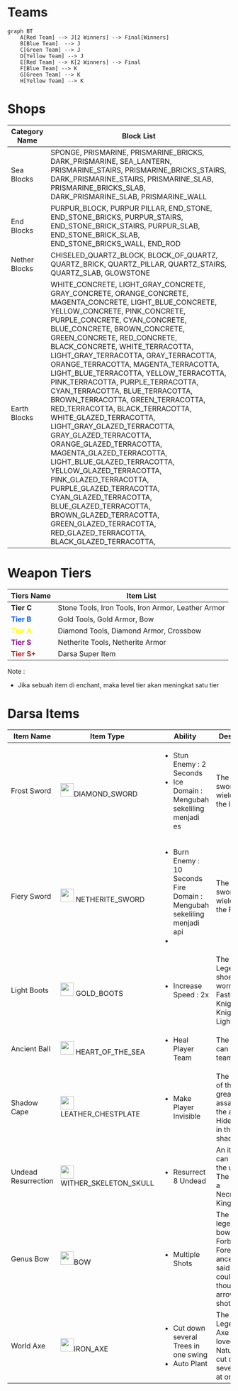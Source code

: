 # Teams

```mermaid
graph BT
    A[Red Team] --> J[2 Winners] --> Final[Winners]
    B[Blue Team]  --> J
    C[Green Team] --> J
    D[Yellow Team] --> J
    E[Red Team] --> K[2 Winners] --> Final
    F[Blue Team] --> K
    G[Green Team] --> K
    H[Yellow Team] --> K
```
#  
# Shops



| Category Name | Block List|  
| ------------- |---------- |  
| Sea Blocks    | SPONGE, PRISMARINE, PRISMARINE_BRICKS, DARK_PRISMARINE, SEA_LANTERN, PRISMARINE_STAIRS, PRISMARINE_BRICKS_STAIRS, DARK_PRISMARINE_STAIRS, PRISMARINE_SLAB, PRISMARINE_BRICKS_SLAB, DARK_PRISMARINE_SLAB, PRISMARINE_WALL |  
| End Blocks | PURPUR_BLOCK, PURPUR PILLAR, END_STONE, END_STONE_BRICKS, PURPUR_STAIRS, END_STONE_BRICK_STAIRS, PURPUR_SLAB, END_STONE_BRICK_SLAB, END_STONE_BRICKS_WALL, END_ROD |  
| Nether Blocks | CHISELED_QUARTZ_BLOCK, BLOCK_OF_QUARTZ, QUARTZ_BRICK, QUARTZ_PILLAR, QUARTZ_STAIRS, QUARTZ_SLAB, GLOWSTONE |
|Earth Blocks| WHITE_CONCRETE, LIGHT_GRAY_CONCRETE, GRAY_CONCRETE, ORANGE_CONCRETE, MAGENTA_CONCRETE, LIGHT_BLUE_CONCRETE, YELLOW_CONCRETE, PINK_CONCRETE, PURPLE_CONCRETE, CYAN_CONCRETE, BLUE_CONCRETE, BROWN_CONCRETE, GREEN_CONCRETE, RED_CONCRETE, BLACK_CONCRETE, WHITE_TERRACOTTA, LIGHT_GRAY_TERRACOTTA, GRAY_TERRACOTTA, ORANGE_TERRACOTTA, MAGENTA_TERRACOTTA, LIGHT_BLUE_TERRACOTTA, YELLOW_TERRACOTTA, PINK_TERRACOTTA, PURPLE_TERRACOTTA, CYAN_TERRACOTTA, BLUE_TERRACOTTA, BROWN_TERRACOTTA, GREEN_TERRACOTTA, RED_TERRACOTTA, BLACK_TERRACOTTA, WHITE_GLAZED_TERRACOTTA, LIGHT_GRAY_GLAZED_TERRACOTTA, GRAY_GLAZED_TERRACOTTA, ORANGE_GLAZED_TERRACOTTA, MAGENTA_GLAZED_TERRACOTTA, LIGHT_BLUE_GLAZED_TERRACOTTA, YELLOW_GLAZED_TERRACOTTA, PINK_GLAZED_TERRACOTTA, PURPLE_GLAZED_TERRACOTTA, CYAN_GLAZED_TERRACOTTA, BLUE_GLAZED_TERRACOTTA, BROWN_GLAZED_TERRACOTTA, GREEN_GLAZED_TERRACOTTA, RED_GLAZED_TERRACOTTA, BLACK_GLAZED_TERRACOTTA,|


# Weapon Tiers
| Tiers Name     | Item List |
| -------------- | --------- |
| **Tier C**         | Stone Tools, Iron Tools, Iron Armor, Leather Armor |
| <span style="color:rgb(0,89,255);">**Tier B**</span> | Gold Tools, Gold Armor, Bow|
| <span style="color:Yellow">**Tier A**</span> | Diamond Tools, Diamond Armor, Crossbow |
|<span style="color:DarkMagenta; ">**Tier S**</span>| Netherite Tools, Netherite Armor|
| <span style="color:FireBrick;">**Tier S+**</span> | Darsa Super Item |

Note :
 - Jika sebuah item di enchant, maka level tier akan meningkat satu tier


# Darsa Items

|Item Name| Item Type| Ability | Description |
|---------|----------|-------- |------------ |
|Frost Sword| <img src="https://static.wikia.nocookie.net/minecraft_gamepedia/images/b/b9/Diamond_Sword_%28MCD%29.png/revision/latest/scale-to-width-down/150?cb=20200407193216" width=30/>DIAMOND_SWORD| <ul> <li> Stun Enemy : 2 Seconds</li><li> Ice Domain : Mengubah sekeliling menjadi es</li> </ul>| The mystical sword once wielded by the Ice Lord |
|Fiery Sword|<img src="https://static.wikia.nocookie.net/minecraft_gamepedia/images/0/0f/Netherite_Sword_JE2_BE2.png/revision/latest?cb=20200304213920" width=30/> NETHERITE_SWORD | <ul><li>Burn Enemy : 10 Seconds</li>Fire Domain : Mengubah sekeliling menjadi api<li></li></ul>| The mystical sword once wielded by the Fire Lord |
|Light Boots| <img src="https://static.wikia.nocookie.net/minecraft_gamepedia/images/7/7c/Golden_Boots_JE2_BE2.png/revision/latest?cb=20200218002539" width=30/> GOLD_BOOTS| <ul> <li> Increase Speed : 2x </li> </ul>| The Legendary shoes once worn by the Fastest Knight, Knight of Light!! |
|Ancient Ball| <img src="https://static.wikia.nocookie.net/minecraft_gamepedia/images/9/9b/Heart_of_the_Sea_JE1_BE2.png/revision/latest?cb=20190403190228" width=30/> HEART_OF_THE_SEA | <ul><li>Heal Player Team</li></ul>| The ball that can heal your team. | 
|Shadow Cape| <img src="https://static.wikia.nocookie.net/minecraft_gamepedia/images/b/b7/Leather_Tunic_JE4_BE2.png/revision/latest?cb=20200218001806" width=30/> LEATHER_CHESTPLATE | <ul><li>Make Player Invisible</li></ul>| The mantle of the greatest assassin with the ability to Hide himself in the shadows |
| Undead Resurrection| <img src="https://static.wikia.nocookie.net/minecraft_gamepedia/images/5/5d/Wither_Skeleton_Skull_%288%29.png/revision/latest?cb=20220101133147" width=30/>WITHER_SKELETON_SKULL | <ul><li>Resurrect 8 Undead </li></ul>| An item that can resurrect the undead. The power of a Necromancer King.|
Genus Bow| <img src="https://static.wikia.nocookie.net/minecraft_gamepedia/images/9/99/Bow_JE2_BE1.png/revision/latest?cb=20200128015144" width=30/>BOW | <ul><li>Multiple Shots </li></ul>| The legendary bow of the Forbidden Forest, The ancestors said that it could shoot thousands of arrows in one shot |
World Axe| <img src="https://static.wikia.nocookie.net/minecraft_gamepedia/images/5/5e/Iron_Axe_JE5_BE2.png/revision/latest?cb=20200217234438" width=30/>IRON_AXE | <ul><li>Cut down several Trees in one swing</li><li>Auto Plant</li></ul>| The Legendary Axe that is loved by Nature Can cut down several trees at once |
